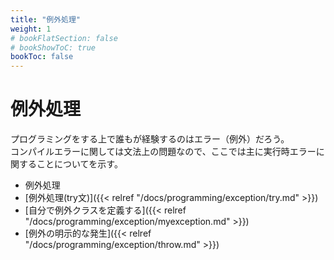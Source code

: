 ```yaml
---
title: "例外処理"
weight: 1
# bookFlatSection: false
# bookShowToC: true
bookToc: false
---
```


# 例外処理

プログラミングをする上で誰もが経験するのはエラー（例外）だろう。    
コンパイルエラーに関しては文法上の問題なので、ここでは主に実行時エラーに関することについてを示す。  

- 例外処理
 - [例外処理(try文)]({{< relref "/docs/programming/exception/try.md" >}})
 - [自分で例外クラスを定義する]({{< relref "/docs/programming/exception/myexception.md" >}})
 - [例外の明示的な発生]({{< relref "/docs/programming/exception/throw.md" >}})
